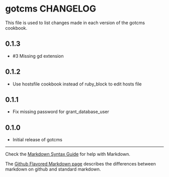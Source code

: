 gotcms CHANGELOG
================

This file is used to list changes made in each version of the gotcms cookbook.

0.1.3
-----
- #3 Missing gd extension

0.1.2
-----
- Use hostsfile cookbook instead of ruby_block to edit hosts file

0.1.1
-----
- Fix missing password for grant_database_user

0.1.0
-----
- Initial release of gotcms

- - -
Check the [Markdown Syntax Guide](http://daringfireball.net/projects/markdown/syntax) for help with Markdown.

The [Github Flavored Markdown page](http://github.github.com/github-flavored-markdown/) describes the differences between markdown on github and standard markdown.
